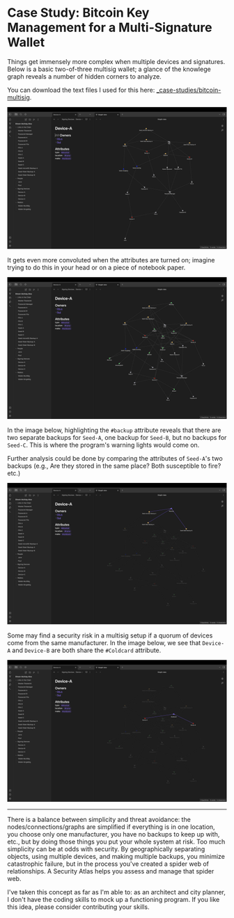 # Case Study: Bitcoin Key Management for a Multi-Signature Wallet

Things get immensely more complex when multiple devices and signatures. Below is a basic two-of-three multisig wallet; a glance of the knowlege graph reveals a number of hidden corners to analyze.

You can download the text files I used for this here: [_case-studies/bitcoin-multisig](_case-studies/bitcoin-multisig).

<p align="center">
<img src="_utilities/case-study-bitcoin-multisig-1.jpg" alt="map" title="map" />
</p>

It gets even more convoluted when the attributes are turned on; imagine trying to do this in your head or on a piece of notebook paper.
<p align="center">
<img src="_utilities/case-study-bitcoin-multisig-2.jpg" alt="map" title="map" />
</p>

In the image below, highlighting the `#backup` attribute reveals that there are two separate backups for `Seed-A`, one backup for `Seed-B`, but no backups for `Seed-C`. This is where the program's warning lights would come on.

Further analysis could be done by comparing the attributes of `Seed-A`'s two backups (e.g., Are they stored in the same place? Both susceptible to fire? etc.)
<p align="center">
<img src="_utilities/case-study-bitcoin-multisig-3.jpg" alt="map" title="map" />
</p>

Some may find a security risk in a multisig setup if a quorum of devices come from the same manufacturer. In the image below, we see that `Device-A` and `Device-B` are both share the `#Coldcard` attribute.
<p align="center">
<img src="_utilities/case-study-bitcoin-multisig-4.jpg" alt="map" title="map" />
</p>

---
There is a balance between simplicity and threat avoidance: the nodes/connections/graphs are simplified if everything is in one location, you choose only one manufacturer, you have no backups to keep up with, etc., but by doing those things you put your whole system at risk. Too much simplicity can be at odds with security. By geographically separating objects, using multiple devices, and making multiple backups, you minimize catastrophic failure, but in the process you've created a spider web of relationships. A Security Atlas helps you assess and manage that spider web.

I've taken this concept as far as I'm able to: as an architect and city planner, I don't have the coding skills to mock up a functioning program. If you like this idea, please consider contributing your skills.
